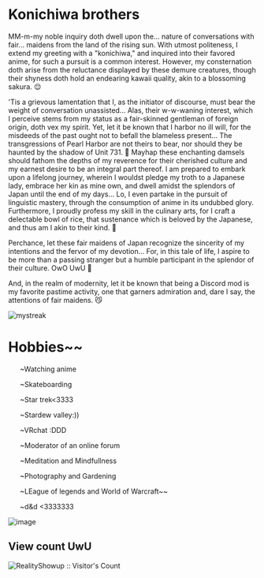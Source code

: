 <h1>Konichiwa brothers </h1>
<subtext>MM-m-my noble inquiry doth dwell upon the... nature of conversations with fair... maidens from the land of the rising sun. With utmost politeness, I extend my greeting with a "konichiwa," and inquired into their favored anime, for such a pursuit is a common interest. However, my consternation doth arise from the reluctance displayed by these demure creatures, though their shyness doth hold an endearing kawaii quality, akin to a blossoming sakura. 😌

'Tis a grievous lamentation that I, as the initiator of discourse, must bear the weight of conversation unassisted... Alas, their w-w-waning interest, which I perceive stems from my status as a fair-skinned gentleman of foreign origin, doth vex my spirit. Yet, let it be known that I harbor no ill will, for the misdeeds of the past ought not to befall the blameless present... The transgressions of Pearl Harbor are not theirs to bear, nor should they be haunted by the shadow of Unit 731. 🌸
Mayhap these enchanting damsels should fathom the depths of my reverence for their cherished culture and my earnest desire to be an integral part thereof. I am prepared to embark upon a lifelong journey, wherein I wouldst pledge my troth to a Japanese lady, embrace her kin as mine own, and dwell amidst the splendors of Japan until the end of my days... Lo, I even partake in the pursuit of linguistic mastery, through the consumption of anime in its undubbed glory. Furthermore, I proudly profess my skill in the culinary arts, for I craft a delectable bowl of rice, that sustenance which is beloved by the Japanese, and thus am I akin to their kind. 🍚

Perchance, let these fair maidens of Japan recognize the sincerity of my intentions and the fervor of my devotion... For, in this tale of life, I aspire to be more than a passing stranger but a humble participant in the splendor of their culture. OwO UwU 🌟

And, in the realm of modernity, let it be known that being a Discord mod is my favorite pastime activity, one that garners admiration and, dare I say, the attentions of fair maidens. 😼</subtext>

<img src="https://github-readme-streak-stats.herokuapp.com/?user=RealityShowup&theme=tokyonight" alt="mystreak"/>


<h1>Hobbies~~</h1>
<ul>~Watching anime</ul>
<ul>~Skateboarding</ul>
<ul>~Star trek<3333</ul>
<ul>~Stardew valley:))</ul>
<ul>~VRchat :DDD</ul>
<ul>~Moderator of an online forum</ul>
<ul>~Meditation and Mindfullness</ul>
<ul>~Photography and Gardening</ul>
<ul>~LEague of legends and World of Warcraft~~</ul>
<ul>~d&d <3333333</ul>




<gif>![image](https://github.com/RealityShowup/RealityShowup/assets/143022243/38341a4e-2650-4005-87ae-d47e219df842)
<gif>

<h2>View count UwU</h2>
<img src="https://profile-counter.glitch.me/{RealityShowup}/count.svg" alt="RealityShowup :: Visitor's Count" />
<!---
RealityShowup/RealityShowup is a ✨ special ✨ repository because its `README.md` (this file) appears on your GitHub profile.
You can click the Preview link to take a look at your changes.
--->
